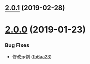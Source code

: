 <a name="2.0.1"></a>
## [2.0.1](https://github.com/tinper-bee/bee-timeline/compare/v2.0.0...v2.0.1) (2019-02-28)



<a name="2.0.0"></a>
# [2.0.0](https://github.com/tinper-bee/bee-timeline/compare/fb6aa23...v2.0.0) (2019-01-23)


### Bug Fixes

* 修改示例 ([fb6aa23](https://github.com/tinper-bee/bee-timeline/commit/fb6aa23))



